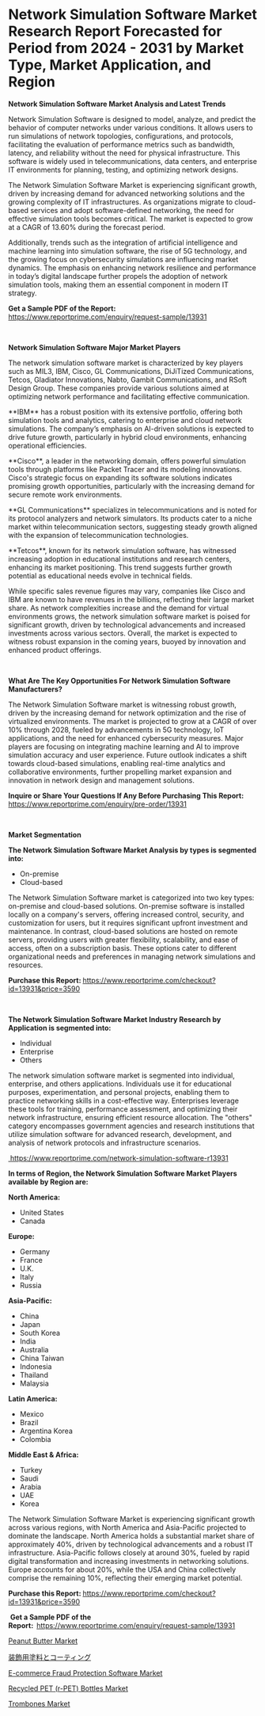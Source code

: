 <p><h1>Network Simulation Software Market Research Report Forecasted for Period from 2024 -  2031 by Market Type, Market Application, and Region</h1></p><p><strong>Network Simulation Software Market Analysis and Latest Trends</strong></p>
<p><p>Network Simulation Software is designed to model, analyze, and predict the behavior of computer networks under various conditions. It allows users to run simulations of network topologies, configurations, and protocols, facilitating the evaluation of performance metrics such as bandwidth, latency, and reliability without the need for physical infrastructure. This software is widely used in telecommunications, data centers, and enterprise IT environments for planning, testing, and optimizing network designs.</p><p>The Network Simulation Software Market is experiencing significant growth, driven by increasing demand for advanced networking solutions and the growing complexity of IT infrastructures. As organizations migrate to cloud-based services and adopt software-defined networking, the need for effective simulation tools becomes critical. The market is expected to grow at a CAGR of 13.60% during the forecast period. </p><p>Additionally, trends such as the integration of artificial intelligence and machine learning into simulation software, the rise of 5G technology, and the growing focus on cybersecurity simulations are influencing market dynamics. The emphasis on enhancing network resilience and performance in today’s digital landscape further propels the adoption of network simulation tools, making them an essential component in modern IT strategy.</p></p>
<p><strong>Get a Sample PDF of the Report:&nbsp;</strong> <a href="https://www.reportprime.com/enquiry/request-sample/13931">https://www.reportprime.com/enquiry/request-sample/13931</a></p>
<p>&nbsp;</p>
<p><strong>Network Simulation Software Major Market Players</strong></p>
<p><p>The network simulation software market is characterized by key players such as MIL3, IBM, Cisco, GL Communications, DiJiTized Communications, Tetcos, Gladiator Innovations, Nabto, Gambit Communications, and RSoft Design Group. These companies provide various solutions aimed at optimizing network performance and facilitating effective communication.</p><p>**IBM** has a robust position with its extensive portfolio, offering both simulation tools and analytics, catering to enterprise and cloud network simulations. The company’s emphasis on AI-driven solutions is expected to drive future growth, particularly in hybrid cloud environments, enhancing operational efficiencies.</p><p>**Cisco**, a leader in the networking domain, offers powerful simulation tools through platforms like Packet Tracer and its modeling innovations. Cisco's strategic focus on expanding its software solutions indicates promising growth opportunities, particularly with the increasing demand for secure remote work environments.</p><p>**GL Communications** specializes in telecommunications and is noted for its protocol analyzers and network simulators. Its products cater to a niche market within telecommunication sectors, suggesting steady growth aligned with the expansion of telecommunication technologies.</p><p>**Tetcos**, known for its network simulation software, has witnessed increasing adoption in educational institutions and research centers, enhancing its market positioning. This trend suggests further growth potential as educational needs evolve in technical fields.</p><p>While specific sales revenue figures may vary, companies like Cisco and IBM are known to have revenues in the billions, reflecting their large market share. As network complexities increase and the demand for virtual environments grows, the network simulation software market is poised for significant growth, driven by technological advancements and increased investments across various sectors. Overall, the market is expected to witness robust expansion in the coming years, buoyed by innovation and enhanced product offerings.</p></p>
<p>&nbsp;</p>
<p><strong>What Are The Key Opportunities For Network Simulation Software Manufacturers?</strong></p>
<p><p>The Network Simulation Software market is witnessing robust growth, driven by the increasing demand for network optimization and the rise of virtualized environments. The market is projected to grow at a CAGR of over 10% through 2028, fueled by advancements in 5G technology, IoT applications, and the need for enhanced cybersecurity measures. Major players are focusing on integrating machine learning and AI to improve simulation accuracy and user experience. Future outlook indicates a shift towards cloud-based simulations, enabling real-time analytics and collaborative environments, further propelling market expansion and innovation in network design and management solutions.</p></p>
<p><strong>Inquire or Share Your Questions If Any Before Purchasing This Report:</strong> <a href="https://www.reportprime.com/enquiry/pre-order/13931">https://www.reportprime.com/enquiry/pre-order/13931</a></p>
<p>&nbsp;</p>
<p><strong>Market Segmentation</strong></p>
<p><strong>The Network Simulation Software Market Analysis by types is segmented into:</strong></p>
<p><ul><li>On-premise</li><li>Cloud-based</li></ul></p>
<p><p>The Network Simulation Software market is categorized into two key types: on-premise and cloud-based solutions. On-premise software is installed locally on a company's servers, offering increased control, security, and customization for users, but it requires significant upfront investment and maintenance. In contrast, cloud-based solutions are hosted on remote servers, providing users with greater flexibility, scalability, and ease of access, often on a subscription basis. These options cater to different organizational needs and preferences in managing network simulations and resources.</p></p>
<p><strong>Purchase this Report:&nbsp;</strong><a href="https://www.reportprime.com/checkout?id=13931&price=3590">https://www.reportprime.com/checkout?id=13931&price=3590</a></p>
<p>&nbsp;</p>
<p><strong>The Network Simulation Software Market Industry Research by Application is segmented into:</strong></p>
<p><ul><li>Individual</li><li>Enterprise</li><li>Others</li></ul></p>
<p><p>The network simulation software market is segmented into individual, enterprise, and others applications. Individuals use it for educational purposes, experimentation, and personal projects, enabling them to practice networking skills in a cost-effective way. Enterprises leverage these tools for training, performance assessment, and optimizing their network infrastructure, ensuring efficient resource allocation. The "others" category encompasses government agencies and research institutions that utilize simulation software for advanced research, development, and analysis of network protocols and infrastructure scenarios.</p></p>
<p><a href="https://www.reportprime.com/network-simulation-software-r13931">&nbsp;https://www.reportprime.com/network-simulation-software-r13931</a></p>
<p><strong>In terms of Region, the Network Simulation Software Market Players available by Region are:</strong></p>
<p>
    <p> <strong> North America: </strong>
        <ul>
            <li>United States</li>
            <li>Canada</li>
        </ul>
        </p> 
    <p> <strong> Europe: </strong>
        <ul>
            <li>Germany</li>
            <li>France</li>
            <li>U.K.</li>
            <li>Italy</li>
            <li>Russia</li>
        </ul>
        </p> 
    <p> <strong> Asia-Pacific: </strong>
        <ul>
            <li>China</li>
            <li>Japan</li>
            <li>South Korea</li>
            <li>India</li>
            <li>Australia</li>
            <li>China Taiwan</li>
            <li>Indonesia</li>
            <li>Thailand</li>
            <li>Malaysia</li>
        </ul>
        </p> 
    <p> <strong> Latin America: </strong>
        <ul>
            <li>Mexico</li>
            <li>Brazil</li>
            <li>Argentina Korea</li>
            <li>Colombia</li>
        </ul>
        </p> 
    <p> <strong> Middle East & Africa: </strong>
        <ul>
            <li>Turkey</li>
            <li>Saudi</li>
            <li>Arabia</li>
            <li>UAE</li>
            <li>Korea</li>
        </ul>
    </p>
    </p>
<p><p>The Network Simulation Software Market is experiencing significant growth across various regions, with North America and Asia-Pacific projected to dominate the landscape. North America holds a substantial market share of approximately 40%, driven by technological advancements and a robust IT infrastructure. Asia-Pacific follows closely at around 30%, fueled by rapid digital transformation and increasing investments in networking solutions. Europe accounts for about 20%, while the USA and China collectively comprise the remaining 10%, reflecting their emerging market potential.</p></p>
<p><strong>Purchase this Report: </strong><a href="https://www.reportprime.com/checkout?id=13931&price=3590">https://www.reportprime.com/checkout?id=13931&price=3590</a></p>
<p>&nbsp;<strong>Get a Sample PDF of the Report:&nbsp;&nbsp;</strong><a href="https://www.reportprime.com/enquiry/request-sample/13931">https://www.reportprime.com/enquiry/request-sample/13931</a></p>
<p><strong></strong></p>
<p><p><a href="https://www.linkedin.com/pulse/analyzing-peanut-butter-market-dynamics-growth-drivers-forecasted-cmc3f?trackingId=IK%2F4CVtbTbuEwCQVLYZuPQ%3D%3D">Peanut Butter Market</a></p><p><a href="https://medium.com/@henriettemills1/decorative-paint-and-coating-market-%E3%81%AE%E3%82%B0%E3%83%AD%E3%83%BC%E3%83%90%E3%83%AB%E5%B8%82%E5%A0%B4%E6%A6%82%E8%A6%81%E3%81%AF-%E4%B8%96%E7%95%8C%E3%81%8A%E3%82%88%E3%81%B3%E4%B8%BB%E8%A6%81%E5%B8%82%E5%A0%B4%E3%81%AB%E3%81%8A%E3%81%91%E3%82%8B%E6%A5%AD%E7%95%8C%E3%81%AB%E5%BD%B1%E9%9F%BF%E3%82%92%E4%B8%8E%E3%81%88%E3%82%8B%E4%B8%BB%E8%A6%81%E3%81%AA%E3%83%88%E3%83%AC%E3%83%B3%E3%83%89%E3%81%AB%E3%81%A4%E3%81%84%E3%81%A6-%E7%8B%AC%E8%87%AA%E3%81%AE%E8%A6%96%E7%82%B9%E3%82%92%E6%8F%90%E4%BE%9B%E3%81%97%E3%81%BE%E3%81%99-538386a0a9db">装飾用塗料とコーティング</a></p><p><a href="https://medium.com/@paulalkim0612024/the-global-e-commerce-fraud-protection-software-market-is-projected-to-experience-an-annual-9101cb6ae9d5">E-commerce Fraud Protection Software Market</a></p><p><a href="https://issuu.com/reportprime-2/docs/recycled-pet-r-pet-bottles-market-s_1fad308be79d8a">Recycled PET (r-PET) Bottles Market</a></p><p><a href="https://www.linkedin.com/pulse/global-market-pulse-trends-growth-analysis-trombones-yir6e?trackingId=I8F50JEAQ9yyyQDVmCIunw%3D%3D">Trombones Market</a></p></p>
